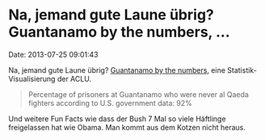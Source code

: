 Na, jemand gute Laune übrig? Guantanamo by the numbers, \...
============================================================

Date: 2013-07-25 09:01:43

Na, jemand gute Laune übrig? [Guantanamo by the
numbers](http://www.aclu.org/files/pages/gitmobynumbers_infographichires-jan2012_0.jpg),
eine Statistik-Visualisierung der ACLU.

> Percentage of prisoners at Guantanamo who were never al Qaeda fighters
> according to U.S. government data: 92%

Und weitere Fun Facts wie dass der Bush 7 Mal so viele Häftlinge
freigelassen hat wie Obama. Man kommt aus dem Kotzen nicht heraus.
